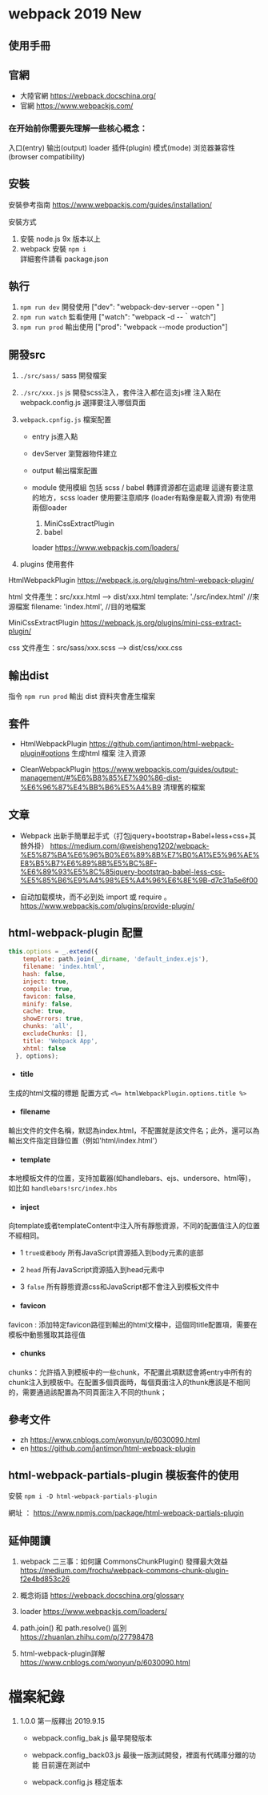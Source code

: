 # webpack 2019 New 

## 使用手冊

## 官網
- 大陸官網 https://webpack.docschina.org/
- 官網 https://www.webpackjs.com/

### 在开始前你需要先理解一些核心概念：

入口(entry)
输出(output)
loader
插件(plugin)
模式(mode)
浏览器兼容性(browser compatibility)



## 安裝

安裝參考指南
https://www.webpackjs.com/guides/installation/


安裝方式
1. 安裝 node.js  9x 版本以上
2. webpack 安裝 `npm i`  
   詳細套件請看 package.json


## 執行

1. `npm run dev`   開發使用   ["dev": "webpack-dev-server --open " ]
2. `npm run watch` 監看使用   ["watch": "webpack -d --｀watch"]
3. `npm run prod`  輸出使用   ["prod": "webpack --mode production"]


## 開發src

1. `./src/sass/`  sass 開發檔案

2. `./src/xxx.js`  js 開發scss注入，套件注入都在這支js裡
    注入點在webpack.config.js 選擇要注入哪個頁面


3. `webpack.cpnfig.js` 檔案配置

    - entry  js進入點

    - devServer 瀏覽器物件建立

    - output 輸出檔案配置

    - module 使用模組 包括 scss / babel 轉譯資源都在這處理
      這邊有要注意的地方，scss loader 使用要注意順序 (loader有點像是載入資源)
      有使用兩個loader  
        1. MiniCssExtractPlugin
        2. babel

        loader https://www.webpackjs.com/loaders/

4. plugins 使用套件
   
HtmlWebpackPlugin  https://webpack.js.org/plugins/html-webpack-plugin/

html 文件產生：src/xxx.html --> dist/xxx.html
template: './src/index.html' //來源檔案
filename: 'index.html', //目的地檔案

    
MiniCssExtractPlugin https://webpack.js.org/plugins/mini-css-extract-plugin/

css 文件產生：src/sass/xxx.scss --> dist/css/xxx.css



## 輸出dist

指令 `npm run prod` 輸出
dist 資料夾會產生檔案


## 套件

- HtmlWebpackPlugin 
  https://github.com/jantimon/html-webpack-plugin#options
  生成html 檔案 注入資源

- CleanWebpackPlugin
  https://www.webpackjs.com/guides/output-management/#%E6%B8%85%E7%90%86-dist-%E6%96%87%E4%BB%B6%E5%A4%B9
  清理舊的檔案 


## 文章


 - Webpack 出新手簡單起手式（打包jquery+bootstrap+Babel+less+css+其餘外掛）
https://medium.com/@weisheng1202/webpack-%E5%87%BA%E6%96%B0%E6%89%8B%E7%B0%A1%E5%96%AE%E8%B5%B7%E6%89%8B%E5%BC%8F-%E6%89%93%E5%8C%85jquery-bootstrap-babel-less-css-%E5%85%B6%E9%A4%98%E5%A4%96%E6%8E%9B-d7c31a5e6f00


- 自动加载模块，而不必到处 import 或 require 。
https://www.webpackjs.com/plugins/provide-plugin/



## html-webpack-plugin 配置

```jsx
this.options = _.extend({
    template: path.join(__dirname, 'default_index.ejs'),
    filename: 'index.html',
    hash: false,
    inject: true,
    compile: true,
    favicon: false,
    minify: false,
    cache: true,
    showErrors: true,
    chunks: 'all',
    excludeChunks: [],
    title: 'Webpack App',
    xhtml: false
  }, options);
```

- #### title

生成的html文檔的標題 
配置方式 `<%= htmlWebpackPlugin.options.title %>`


- #### filename

輸出文件的文件名稱，默認為index.html，不配置就是該文件名；此外，還可以為輸出文件指定目錄位置（例如'html/index.html'）


- #### template

本地模板文件的位置，支持加載器(如handlebars、ejs、undersore、html等)，如比如 `handlebars!src/index.hbs`

- #### inject

向template或者templateContent中注入所有靜態資源，不同的配置值注入的位置不經相同。

- 1 `true或者body` 所有JavaScript資源插入到body元素的底部
- 2  `head` 所有JavaScript資源插入到head元素中
- 3  `false` 所有靜態資源css和JavaScript都不會注入到模板文件中


- #### favicon

favicon  : 添加特定favicon路徑到輸出的html文檔中，這個同title配置項，需要在模板中動態獲取其路徑值


- #### chunks

chunks：允許插入到模板中的一些chunk，不配置此項默認會將entry中所有的chunk注入到模板中。在配置多個頁面時，每個頁面注入的thunk應該是不相同的，需要通過該配置為不同頁面注入不同的thunk；


## 參考文件

- zh  https://www.cnblogs.com/wonyun/p/6030090.html
- en  https://github.com/jantimon/html-webpack-plugin
 


## html-webpack-partials-plugin  模板套件的使用

安裝 `npm i -D html-webpack-partials-plugin`

網址 ： https://www.npmjs.com/package/html-webpack-partials-plugin






## 延伸閱讀

1. webpack 二三事：如何讓 CommonsChunkPlugin() 發揮最大效益
   https://medium.com/frochu/webpack-commons-chunk-plugin-f2e4bd853c26



2. 概念術語
   https://webpack.docschina.org/glossary


3. loader 
   https://www.webpackjs.com/loaders/



4. path.join() 和 path.resolve() 區別
   https://zhuanlan.zhihu.com/p/27798478

5. html-webpack-plugin詳解
  https://www.cnblogs.com/wonyun/p/6030090.html


# 檔案紀錄

1. 1.0.0  第一版釋出 2019.9.15
   
   - webpack.config_bak.js
     最早開發版本

   - webpack.config_back03.js
     最後一版測試開發，裡面有代碼庫分離的功能
     目前還在測試中 

   - webpack.config.js 
     穩定版本  

